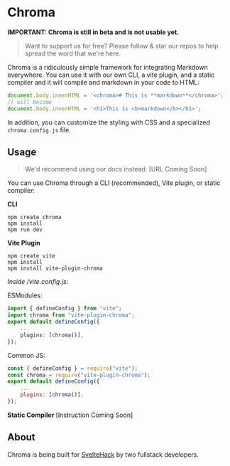 # Chroma

**IMPORTANT: Chroma is still in beta and is not usable yet.**

> Want to support us for free? Please follow & star our repos to help spread the word that we're here.

Chroma is a ridiculously simple framework for integrating Markdown everywhere. You can use it with our own CLI, a vite plugin, and a static compiler and it will compile and markdown in your code to HTML:

```js
document.body.innerHTML = '<chroma># This is **markdown**</chroma>';
// will become
document.body.innerHTML = '<h1>This is <b>markdown</b></h1>';
```

In addition, you can customize the styling with CSS and a specialized `chroma.config.js` file.

## Usage

> We'd recommend using our docs instead: [URL Coming Soon]

You can use Chroma through a CLI (recommended), Vite plugin, or static compiler:

**CLI**
```shell
npm create chroma
npm install
npm run dev
```

**Vite Plugin**
```shell
npm create vite
npm install
npm install vite-plugin-chroma
```
*Inside /vite.config.js*:

ESModules:
```ts
import { defineConfig } from "vite";
import chroma from "vite-plugin-chroma";
export default defineConfig({
    ...
	plugins: [chroma()],
});
```

Common JS:
```js
const { defineConfig } = require("vite");
const chroma = require("vite-plugin-chroma");
export default defineConfig({
    ...
	plugins: [chroma()],
});
```

**Static Compiler**
[Instruction Coming Soon]

## About

Chroma is being built for [SvelteHack](https://hack.sveltesociety.dev/) by two fullstack developers.

